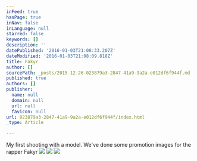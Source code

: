 ```yaml
---
inFeed: true
hasPage: true
inNav: false
inLanguage: null
starred: false
keywords: []
description: ''
datePublished: '2016-01-03T21:08:33.207Z'
dateModified: '2016-01-03T21:08:09.818Z'
title: Fakyr
author: []
sourcePath: _posts/2015-12-26-023879a3-2847-41a9-9a2a-e012df6f944f.md
published: true
authors: []
publisher:
  name: null
  domain: null
  url: null
  favicon: null
url: 023879a3-2847-41a9-9a2a-e012df6f944f/index.html
_type: Article

---
```

My first shooting with a model. We've done some promotion images for the rapper Fakyr
![](https://the-grid-user-content.s3-us-west-2.amazonaws.com/109631cf-468b-48b2-a818-893010dd403d.jpg)
![](https://the-grid-user-content.s3-us-west-2.amazonaws.com/c8447243-4c9d-4571-a0d5-d5bcb31424aa.jpg)
![](https://the-grid-user-content.s3-us-west-2.amazonaws.com/156b4225-b0c3-44b9-bb9c-1f362e0a9a19.jpg)